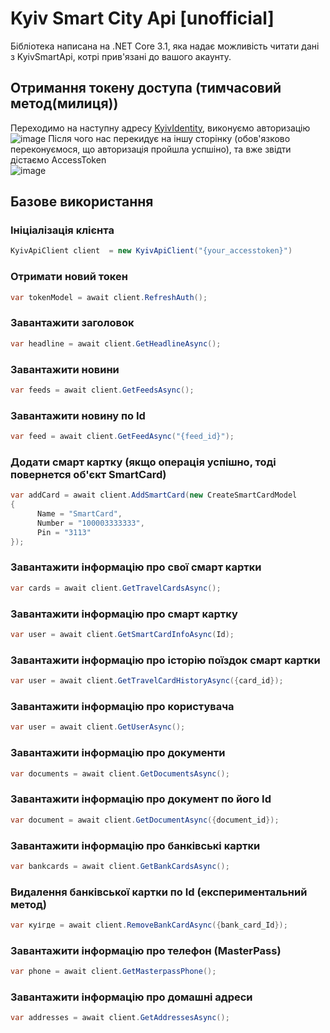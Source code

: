 # Kyiv Smart City Api [unofficial]
Бібліотека написана на .NET Core 3.1, яка надає можливість читати дані з KyivSmartApi, котрі прив'язані до вашого акаунту.

## Отримання токену доступа (тимчасовий метод(милиця))
Переходимо на наступну адресу [KyivIdentity](https://app.kyivcity.gov.ua/api/feed), виконуємо авторизацію
![image](https://user-images.githubusercontent.com/38474523/96785786-fe589480-13f7-11eb-95bf-765c48854850.png)
Після чого нас перекидує на іншу сторінку (обов'язково переконуємося, що авторизація пройшла успшіно), та вже звідти дістаємо AccessToken  
![image](https://user-images.githubusercontent.com/38474523/96786068-63ac8580-13f8-11eb-92b9-85e7dbb7d4e4.png)
## Базове використання
### Ініціалізація клієнта
```csharp
KyivApiClient client  = new KyivApiClient("{your_accesstoken}")
```
### Отримати новий токен
```csharp
var tokenModel = await client.RefreshAuth();
```
### Завантажити заголовок
```csharp
var headline = await client.GetHeadlineAsync();
```
### Завантажити новини
```csharp
var feeds = await client.GetFeedsAsync();
```
### Завантажити новину по Id
```csharp
var feed = await client.GetFeedAsync("{feed_id}");
```
### Додати смарт картку (якщо операція успішно, тоді повернется об'єкт SmartCard)
```csharp
var addCard = await client.AddSmartCard(new CreateSmartCardModel
{
      Name = "SmartCard",
      Number = "100003333333",
      Pin = "3113"
});
```
### Завантажити інформацію про свої смарт картки
```csharp
var cards = await client.GetTravelCardsAsync();
```
### Завантажити інформацію про смарт картку
```csharp
var user = await client.GetSmartCardInfoAsync(Id);
```
### Завантажити інформацію про історію поїздок смарт картки
```csharp
var user = await client.GetTravelCardHistoryAsync({card_id});
```
### Завантажити інформацію про користувача
```csharp
var user = await client.GetUserAsync();
```
### Завантажити інформацію про документи
```csharp
var documents = await client.GetDocumentsAsync();
```
### Завантажити інформацію про документ по його Id
```csharp
var document = await client.GetDocumentAsync({document_id});
```
### Завантажити інформацію про банківські картки
```csharp
var bankcards = await client.GetBankCardsAsync();
```
### Видалення банківської картки по Id (експериментальний метод)
```csharp
var куігде = await client.RemoveBankCardAsync({bank_card_Id});
```
### Завантажити інформацію про телефон (MasterPass)
```csharp
var phone = await client.GetMasterpassPhone();
```
### Завантажити інформацію про домашні адреси
```csharp
var addresses = await client.GetAddressesAsync();
```
